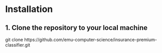 <h1>Installation</h1>

<h2>1. Clone the repository to your local machine</h2>
git clone https://github.com/emu-computer-science/insurance-premium-classifier.git
